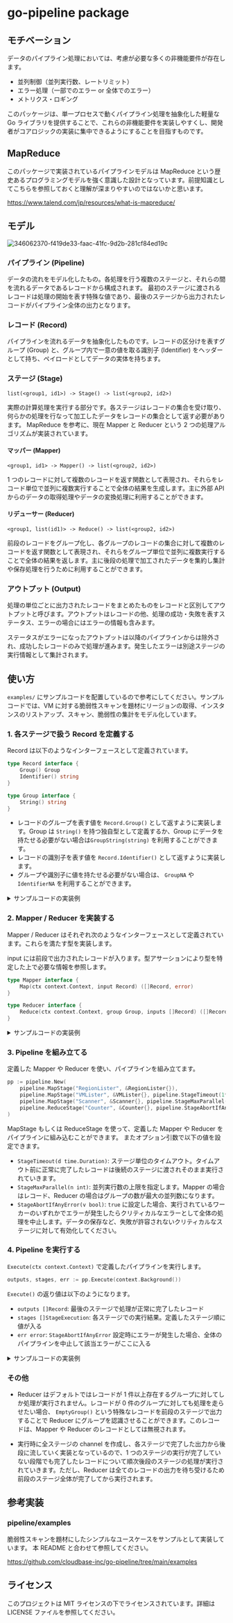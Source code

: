 # go-pipeline package

## モチベーション

データのパイプライン処理においては、考慮が必要な多くの非機能要件が存在します。

- 並列制御（並列実行数、レートリミット）
- エラー処理（一部でのエラー or 全体でのエラー）
- メトリクス・ロギング

このパッケージは、単一プロセスで動くパイプライン処理を抽象化した軽量な Go ライブラリを提供することで、これらの非機能要件を実装しやすくし、開発者がコアロジックの実装に集中できるようにすることを目指すものです。

## MapReduce

このパッケージで実装されているパイプラインモデルは MapReduce という歴史あるプログラミングモデルを強く意識した設計となっています。前提知識としてこちらを参照しておくと理解が深まりやすいのではないかと思います。

https://www.talend.com/jp/resources/what-is-mapreduce/

## モデル

![346062370-f419de33-faac-41fc-9d2b-281cf84ed19c](https://github.com/user-attachments/assets/e6e769f5-6e8d-46a0-8309-ac3b2fe97a7b)

### パイプライン (Pipeline)

データの流れをモデル化したもの。各処理を行う複数のステージと、それらの間を流れるデータであるレコードから構成されます。
最初のステージに渡されるレコードは処理の開始を表す特殊な値であり、最後のステージから出力されたレコードがパイプライン全体の出力となります。

### レコード (Record)

パイプラインを流れるデータを抽象化したものです。レコードの区分けを表すグループ (Group) と、グループ内で一意の値を取る識別子 (Identifier) をヘッダーとして持ち、ペイロードとしてデータの実体を持ちます。

### ステージ (Stage)

`list(<group1, id1>) -> Stage() -> list(<group2, id2>)`

実際の計算処理を実行する部分です。各ステージはレコードの集合を受け取り、何らかの処理を行なって加工したデータをレコードの集合として返す必要があります。
MapReduce を参考に、現在 Mapper と Reducer という 2 つの処理アルゴリズムが実装されています。

#### マッパー (Mapper)

`<group1, id1> -> Mapper() -> list(<group2, id2>)`

1 つのレコードに対して複数のレコードを返す関数として表現され、それらをレコード単位で並列に複数実行することで全体の結果を生成します。主に外部 API からのデータの取得処理やデータの変換処理に利用することができます。

#### リデューサー (Reducer)

`<group1, list(id1)> -> Reduce() -> list(<group2, id2>)`

前段のレコードをグループ化し、各グループのレコードの集合に対して複数のレコードを返す関数として表現され、それらをグループ単位で並列に複数実行することで全体の結果を返します。主に後段の処理で加工されたデータを集約し集計や保存処理を行うために利用することができます。

### アウトプット (Output)

処理の単位ごとに出力されたレコードをまとめたものをレコードと区別してアウトプットと呼びます。アウトプットはレコードの他、処理の成功・失敗を表すステータス、エラーの場合にはエラーの情報も含みます。

ステータスがエラーになったアウトプットは以降のパイプラインからは除外され、成功したレコードのみで処理が進みます。発生したエラーは別途ステージの実行情報として集計されます。

## 使い方

`examples/` にサンプルコードを配置しているので参考にしてください。サンプルコードでは、VM に対する脆弱性スキャンを題材にリージョンの取得、インスタンスのリストアップ、スキャン、脆弱性の集計をモデル化しています。

### 1. 各ステージで扱う Record を定義する

Record は以下のようなインターフェースとして定義されています。

```go
type Record interface {
	Group() Group
	Identifier() string
}

type Group interface {
	String() string
}
```

- レコードのグループを表す値を `Record.Group()` として返すように実装します。Group は `String()` を持つ独自型として定義するか、Group にデータを持たせる必要がない場合は`GroupString(string)` を利用することができます。
- レコードの識別子を表す値を `Record.Identifier()` として返すように実装します。
- グループや識別子に値を持たせる必要がない場合は、 `GroupNA` や `IdentifierNA` を利用することができます。

<details>
<summary>サンプルコードの実装例</summary>

```go
type Region struct {
	Name string
}
// Implements Record
func (r *Region) Group() pipeline.Group { return pipeline.GroupNA }
func (r *Region) Identifier() string    { return r.Name }


type Instance struct {
	Region string
	ID     string
}
// Implements Record
func (i *Instance) Group() pipeline.Group { return pipeline.GroupString(i.Region) }
func (i *Instance) Identifier() string    { return i.ID }


type Vulnerability struct {
	Instance *Instance
	ID       string
}
// Implements Record
func (v *Vulnerability) Group() pipeline.Group { return pipeline.GroupString(v.ID) }
func (v *Vulnerability) Identifier() string    { return v.Instance.ID }


type VulnerabilityCount struct {
	VulnerabilityID string
	Count           int
}
// Implements Record
func (v *VulnerabilityCount) Group() pipeline.Group { return pipeline.GroupString(v.VulnerabilityID) }
func (v *VulnerabilityCount) Identifier() string    { return pipeline.IdentifierNA }
```

</details>

### 2. Mapper / Reducer を実装する

Mapper / Reducer はそれぞれ次のようなインターフェースとして定義されています。これらを満たす型を実装します。

input には前段で出力されたレコードが入ります。型アサーションにより型を特定した上で必要な情報を参照します。

```go
type Mapper interface {
	Map(ctx context.Context, input Record) ([]Record, error)
}

type Reducer interface {
	Reduce(ctx context.Context, group Group, inputs []Record) ([]Record, error)
}
```

<details>
<summary>サンプルコードの実装例</summary>

```go
type RegionLister struct{}

func (l *RegionLister) Map(ctx context.Context, input pipeline.Record) ([]pipeline.Record, error) {
	return []pipeline.Record{
		&Region{Name: "ap-northeast-1"},
		&Region{Name: "us-west-1"},
	}, nil
}

type VMLister struct{}

func (l *VMLister) Map(ctx context.Context, input pipeline.Record) ([]pipeline.Record, error) {
	region := input.(*Region)

	if region.Name == "ap-northeast-1" {
		return []pipeline.Record{
			&Instance{ID: "i-123"},
			&Instance{ID: "i-456"},
		}, nil
	}

	return nil, nil
}

type Scanner struct{}

func (l *Scanner) Map(ctx context.Context, input pipeline.Record) ([]pipeline.Record, error) {
    instance := input.(*Instance)

    if instance.ID == "i-123" {
    	return nil, fmt.Errorf("failed to scan instance %s", instance.ID)
    }
    if instance.ID == "i-456" {
    	return []pipeline.Record{
    		&Vulnerability{ID: "CVE-2020-5678"},
    		&Vulnerability{ID: "CVE-2020-9012"},
    	}, nil
    }

    return nil, nil

}

type Counter struct{}

func (c *Counter) Reduce(ctx context.Context, group pipeline.Group, inputs []pipeline.Record) ([]pipeline.Record, error) {
    vulnerabilityID := group.String()

    return []pipeline.Record{
    	&VulnerabilityCount{VulnerabilityID: vulnerabilityID, Count: len(inputs)},
    }, nil

}
```

</details>

### 3. Pipeline を組み立てる

定義した Mapper や Reducer を使い、パイプラインを組み立てます。

```go
pp := pipeline.New(
    pipeline.MapStage("RegionLister", &RegionLister{}),
    pipeline.MapStage("VMLister", &VMLister{}, pipeline.StageTimeout(1*time.Second)),
    pipeline.MapStage("Scanner", &Scanner{}, pipeline.StageMaxParallel(3)),
    pipeline.ReduceStage("Counter", &Counter{}, pipeline.StageAbortIfAnyError(true)),
)
```

MapStage もしくは ReduceStage を使って、定義した Mapper や Reducer をパイプラインに組み込むことができます。
またオプション引数で以下の値を設定できます。

- `StageTimeout(d time.Duration)`: ステージ単位のタイムアウト。タイムアウト前に正常に完了したレコードは後続のステージに渡されそのまま実行されていきます。
- `StageMaxParallel(n int)`: 並列実行数の上限を指定します。Mapper の場合はレコード、Reducer の場合はグループの数が最大の並列数になります。
- `StageAbortIfAnyError(v bool)`: `true` に設定した場合、実行されているワーカーのいずれかでエラーが発生したらクリティカルなエラーとして全体の処理を中止します。データの保存など、失敗が許容されないクリティカルなステージに対して有効化してください。

### 4. Pipeline を実行する

`Execute(ctx context.Context)` で定義したパイプラインを実行します。

```go
outputs, stages, err := pp.Execute(context.Background())
```

`Execute()` の返り値は以下のようになります。

- `outputs []Record`: 最後のステージで処理が正常に完了したレコード
- `stages []StageExecution`: 各ステージでの実行結果。定義したステージ順に値が入る
- `err error`: `StageAbortIfAnyError` 設定時にエラーが発生した場合、全体のパイプラインを中止して該当エラーがここに入る

<details>
<summary>サンプルコードの実装例</summary>

```go
fmt.Println("--- Outputs ---")
for _, o := range outputs {
    v := o.(*VulnerabilityCount)
    fmt.Printf("VulnerabilityID: %s, Count: %d\n", v.VulnerabilityID, v.Count)
}

fmt.Println("--- Executions ---")
for _, stage := range stages {
    successCount := 0
    errorCount := 0
    recordCount := 0
    for _, o := range stage.Outputs {
        if o.Status == pipeline.OutputStatusSuccess {
            successCount++
        }
        if o.Status == pipeline.OutputStatusError {
            errorCount++
        }
        recordCount += o.RecordCount
    }

    fmt.Printf("Stage %s: %d records generated, %d success, %d errors\n", stage.Name, recordCount, successCount, errorCount)
}
```

```sh
--- Outputs ---
VulnerabilityID: CVE-2020-5678, Count: 1
VulnerabilityID: CVE-2020-9012, Count: 1
--- Executions ---
Stage RegionLister: 2 records generated, 1 success, 0 errors
Stage VMLister: 2 records generated, 2 success, 0 errors
Stage Scanner: 2 records generated, 1 success, 1 errors
Stage Counter: 2 records generated, 2 success, 0 errors
```

</details>

### その他

- Reducer はデフォルトではレコードが 1 件以上存在するグループに対してしか処理が実行されません。レコードが 0 件のグループに対しても処理を走らせたい場合、 `EmptyGroup()` という特殊なレコードを前段のステージで出力することで Reducer にグループを認識させることができます。このレコードは、Mapper や Reducer のレコードとしては無視されます。

- 実行時に全ステージの channel を作成し、各ステージで完了した出力から後段に流していく実装となっているので、1 つのステージの実行が完了していない段階でも完了したレコードについて順次後段のステージの処理が実行されていきます。ただし、Reducer は全てのレコードの出力を待ち受けるため前段のステージ全体が完了してから実行されます。

## 参考実装

### pipeline/examples

脆弱性スキャンを題材にしたシンプルなユースケースをサンプルとして実装しています。 本 README と合わせて参照してください。

https://github.com/cloudbase-inc/go-pipeline/tree/main/examples

## ライセンス

このプロジェクトは MIT ライセンスの下でライセンスされています。詳細は LICENSE ファイルを参照してください。
